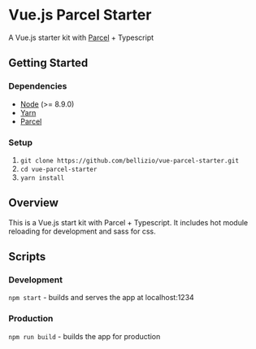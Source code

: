 # Vue.js Parcel Starter

A Vue.js starter kit with [Parcel](https://parceljs.org/) + Typescript

## Getting Started

### Dependencies

* [Node](https://nodejs.org/) (>= 8.9.0)
* [Yarn](https://yarnpkg.com/en/)
* [Parcel](https://parceljs.org/)

### Setup

1.  `git clone https://github.com/bellizio/vue-parcel-starter.git`
1.  `cd vue-parcel-starter`
1.  `yarn install`

## Overview

This is a Vue.js start kit with Parcel + Typescript. It includes hot module reloading for development and sass for css.

## Scripts

### Development

`npm start` - builds and serves the app at localhost:1234

### Production

`npm run build` - builds the app for production
